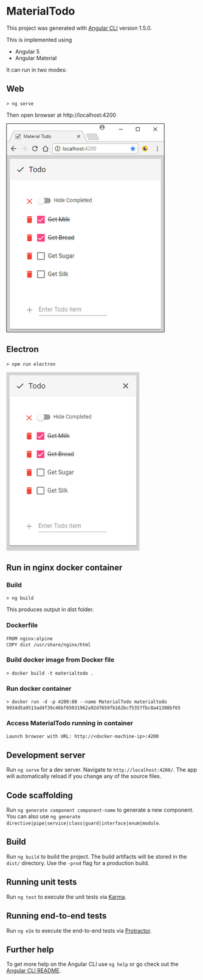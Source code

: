 # MaterialTodo

This project was generated with [Angular CLI](https://github.com/angular/angular-cli) version 1.5.0.

This is implemented using

- Angular 5
- Angular Material

It can run in two modes:

## Web

```
> ng serve
```

Then open browser at http://localhost:4200

![Web Material Todo](WebMaterialTodo.png)

## Electron

```
> npm run electron
```
![Electron Material Todo](ElectronMaterialTodo.png)

## Run in nginx docker container

### Build

```
> ng build
```

This produces output in dist folder.

### Dockerfile

```
FROM nginx:alpine
COPY dist /usr/share/nginx/html
```

### Build docker image from Docker file

```
> docker build -t materialtodo .
```

### Run docker container

```
> docker run -d -p 4200:80 --name MaterialTodo materialtodo                                                                                                  9934d5a9513ad4f39c46bf65031962a92d7659fb162bcf5357fbc8a41308bf65
```

### Access MaterialTodo running in container

```
Launch browser with URL: http://<docker-machine-ip>:4200
```




## Development server

Run `ng serve` for a dev server. Navigate to `http://localhost:4200/`. The app will automatically reload if you change any of the source files.

## Code scaffolding

Run `ng generate component component-name` to generate a new component. You can also use `ng generate directive|pipe|service|class|guard|interface|enum|module`.

## Build

Run `ng build` to build the project. The build artifacts will be stored in the `dist/` directory. Use the `-prod` flag for a production build.

## Running unit tests

Run `ng test` to execute the unit tests via [Karma](https://karma-runner.github.io).

## Running end-to-end tests

Run `ng e2e` to execute the end-to-end tests via [Protractor](http://www.protractortest.org/).

## Further help

To get more help on the Angular CLI use `ng help` or go check out the [Angular CLI README](https://github.com/angular/angular-cli/blob/master/README.md).
